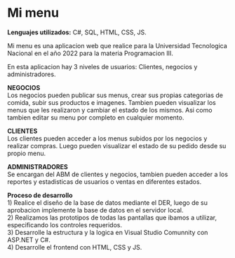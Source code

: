 <h1>Mi menu</h1>

<b>Lenguajes utilizados:</b> C#, SQL, HTML, CSS, JS.

Mi menu es una aplicacion web que realice para la Universidad Tecnologica Nacional en el año 2022 para la materia Programacion III.

En esta aplicacion hay 3 niveles de usuarios: Clientes, negocios y administradores.

<b>NEGOCIOS</b> <br>
Los negocios pueden publicar sus menus, crear sus propias categorias de comida, subir sus productos e imagenes. Tambien pueden visualizar los menus que les realizaron y cambiar el estado de los mismos. Asi como tambien editar su menu por completo en cualquier momento.

<b>CLIENTES</b><br>
Los clientes pueden acceder a los menus subidos por los negocios y realizar compras. Luego pueden visualizar el estado de su pedido desde su propio menu.

<b>ADMINISTRADORES</b><br>
    Se encargan del ABM de clientes y negocios, tambien pueden acceder a los reportes y estadisticas de usuarios o ventas en diferentes estados.


<b>Proceso de desarrollo</b><br>
    1) Realice el diseño de la base de datos mediante el DER, luego de su aprobacion implemente la base de datos en el servidor local.<br>
    2) Realizamos las prototipos de todas las pantallas que ibamos a utilizar, especificando los controles requeridos. <br>
    3) Desarrolle la estructura y la logica en Visual Studio Comunnity con ASP.NET y C#.<br>
    4) Desarrolle el frontend con HTML, CSS y JS. <br>
